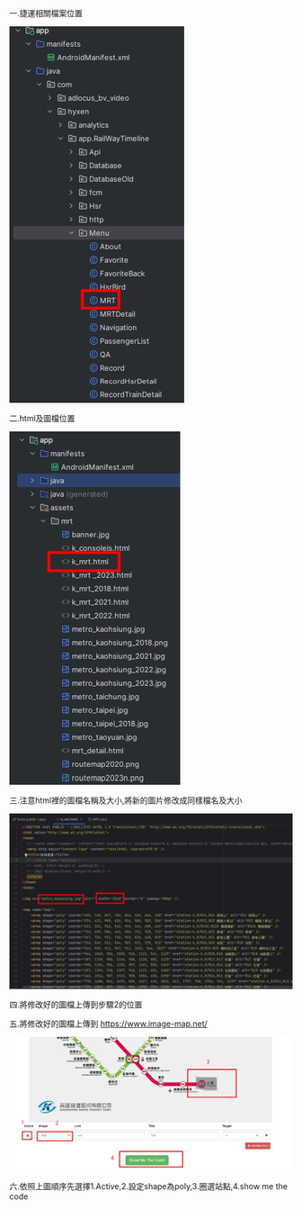 一.捷運相關檔案位置

![image](https://github.com/vfhhu/project_lib/blob/master/HyXen/MRT/1725247515712.jpg)

二.html及圖檔位置

![image](https://github.com/vfhhu/project_lib/blob/master/HyXen/MRT/1725247537527.jpg)

三.注意html裡的圖檔名稱及大小,將新的圖片修改成同樣檔名及大小

![image](https://github.com/vfhhu/project_lib/blob/master/HyXen/MRT/1725247573673.jpg)

四.將修改好的圖檔上傳到步驟2的位置

五.將修改好的圖檔上傳到 https://www.image-map.net/

![image](https://github.com/vfhhu/project_lib/blob/master/HyXen/MRT/1725248707990.jpg)

六.依照上圖順序先選擇1.Active,2.設定shape為poly,3.圈選站點,4.show me the code



